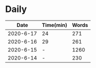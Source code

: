 
# Daily

|Date|Time(min)|Words|
|---|---|---|
|2020-6-17|24|271|
|2020-6-16|29|261|
|2020-6-15|-|1260|
|2020-6-14|-|230|
